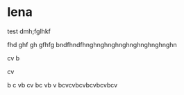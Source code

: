 # lena
test
dmh;fglhkf

fhd
ghf
gh
gfhfg
bndfhndfhnghnghnghnghnghnghnghnghn

cv
b


cv


b
c
vb
cv
bc
vb
v
bcvcvbcvbcvbcvbcv
